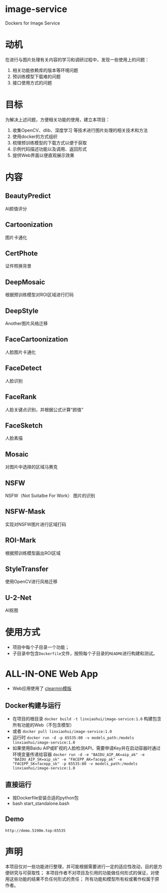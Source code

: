 # image-service
Dockers for Image Service

# 动机
在进行与图片处理有关内容的学习和调研过程中，发现一些使用上的问题：
   1. 相关功能依赖库的版本等环境问题
   2. 预训练模型下载难的问题
   3. 接口使用方式的问题

# 目标
为解决上述问题，方便相关功能的使用，建立本项目：
   1. 收集OpenCV、dlib、深度学习 等技术进行图片处理的相关技术和方法
   2. 使用docker的方式组织
   3. 梳理预训练模型的下载方式以便于获取
   4. 示例代码描述功能以及调用、返回形式
   5. 提供Web界面以便直观展示效果

# 内容

## BeautyPredict
AI颜值评分

## Cartoonization
图片卡通化

## CertPhote
证件照换背景

## DeepMosaic
根据预训练模型对ROI区域进行打码

## DeepStyle
Another图片风格迁移

## FaceCartoonization
人脸图片卡通化

## FaceDetect
人脸识别

## FaceRank
人脸关键点识别，并根据公式计算“颜值”

## FaceSketch
人脸素描

## Mosaic
对图片中选择的区域马赛克

## NSFW
NSFW（Not Suitalbe For Work） 图片的识别

## NSFW-Mask
实现对NSFW图片进行区域打码

## ROI-Mark
根据预训练模型画出ROI区域

## StyleTransfer
使用OpenCV进行风格迁移

## U-2-Net
AI抠图


# 使用方式
   * 项目中每个子目录一个功能；
   * 子目录中包含`Dockerfile`文件，按照每个子目录的`README`进行构建和测试。

# ALL-IN-ONE Web App
   * Web应用使用了 [clearmin模版](https://github.com/paomedia/clearmin)

## Docker构建与运行
   * 在项目的根目录 `docker build -t linxiaohui/image-service:1.0` 构建包含所有功能的Web（不包含模型）
   * 或者 `docker pull linxiaohui/image-service:1.0`
   * 运行时 `docker run -d -p 65535:80 -v models_path:/models linxiaohui/image-service:1.0`
   * 如果使用Baidu AIP或旷视的人脸检测API，需要申请Key并在启动容器时通过环境变量传递给容器 `docker run -d -e "BAIDU_AIP_AK=aip_ak" -e "BAIDU_AIP_SK=aip_sk" -e "FACEPP_AK=facepp_ak" -e "FACEPP_SK=facepp_sk" -p 65535:80 -v models_path:/models linxiaohui/image-service:1.0`

## 直接运行
   * 按Dockerfile安装合适的python包
   * bash start_standalone.bash

## Demo
`http://demo.5190m.top:65535`

# 声明
本项目仅对一些功能进行整理，并可能根据需要进行一定的适应性改动，目的是方便研究与可获取性；
本项目作者不对项目及引用的功能做任何形式的保证，对使用这些功能的结果不负任何形式的责任；
所有功能和模型所有权或著作权属于原作者。
